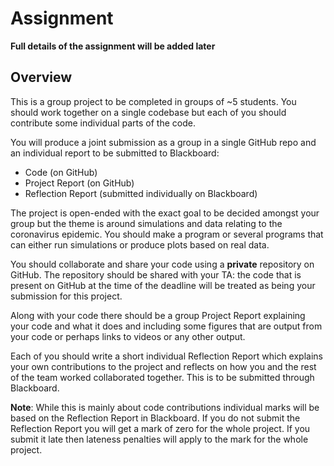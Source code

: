# Assignment

**Full details of the assignment will be added later**

## Overview

This is a group project to be completed in groups of ~5 students. You should
work together on a single codebase but each of you should contribute some
individual parts of the code.

You will produce a joint submission as a group in a single GitHub repo and an
individual report to be submitted to Blackboard:

* Code (on GitHub)
* Project Report (on GitHub)
* Reflection Report (submitted individually on Blackboard)

The project is open-ended with the exact goal to be decided amongst your group
but the theme is around simulations and data relating to the coronavirus
epidemic. You should make a program or several programs that can either run
simulations or produce plots based on real data.

You should collaborate and share your code using a **private** repository on
GitHub. The repository should be shared with your TA: the code that is present
on GitHub at the time of the deadline will be treated as being your
submission for this project.

Along with your code there should be a group Project Report explaining your
code and what it does and including some figures that are output from your
code or perhaps links to videos or any other output.

Each of you should write a short individual Reflection Report which explains
your own contributions to the project and reflects on how you and the rest of
the team worked collaborated together. This is to be submitted through
Blackboard.

**Note**: While this is mainly about code contributions individual marks will
be based on the Reflection Report in Blackboard. If you do not submit the
Reflection Report you will get a mark of zero for the whole project. If you
submit it late then lateness penalties will apply to the mark for the whole
project.
